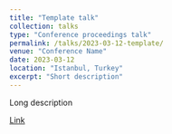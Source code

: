 ```yaml
---
title: "Template talk"
collection: talks
type: "Conference proceedings talk"
permalink: /talks/2023-03-12-template/ 
venue: "Conference Name"
date: 2023-03-12
location: "Istanbul, Turkey"
excerpt: "Short description"
---
```

Long description

<a href='http://eyildiz.net'>Link</a>
